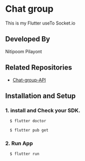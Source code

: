# Chat group
This is my Flutter useTo Socket.io

## Developed By
Nitipoom Pilayont

## Related Repositories
- [Chat-group-API](https://github.com/Ntpply/Chat-group-API)
  
## Installation and Setup
### 1. install and Check your SDK.
```bash
  $ flutter doctor
```
```bash
  $ flutter pub get
```

### 2. Run App

```bash
  $ flutter run
```
